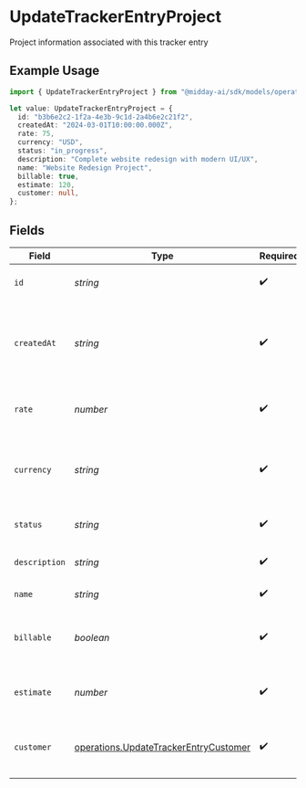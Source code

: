 # UpdateTrackerEntryProject

Project information associated with this tracker entry

## Example Usage

```typescript
import { UpdateTrackerEntryProject } from "@midday-ai/sdk/models/operations";

let value: UpdateTrackerEntryProject = {
  id: "b3b6e2c2-1f2a-4e3b-9c1d-2a4b6e2c21f2",
  createdAt: "2024-03-01T10:00:00.000Z",
  rate: 75,
  currency: "USD",
  status: "in_progress",
  description: "Complete website redesign with modern UI/UX",
  name: "Website Redesign Project",
  billable: true,
  estimate: 120,
  customer: null,
};
```

## Fields

| Field                                                                                          | Type                                                                                           | Required                                                                                       | Description                                                                                    | Example                                                                                        |
| ---------------------------------------------------------------------------------------------- | ---------------------------------------------------------------------------------------------- | ---------------------------------------------------------------------------------------------- | ---------------------------------------------------------------------------------------------- | ---------------------------------------------------------------------------------------------- |
| `id`                                                                                           | *string*                                                                                       | :heavy_check_mark:                                                                             | Unique identifier of the project                                                               | b3b6e2c2-1f2a-4e3b-9c1d-2a4b6e2c21f2                                                           |
| `createdAt`                                                                                    | *string*                                                                                       | :heavy_check_mark:                                                                             | Date and time when the project was created in ISO 8601 format                                  | 2024-03-01T10:00:00.000Z                                                                       |
| `rate`                                                                                         | *number*                                                                                       | :heavy_check_mark:                                                                             | Default hourly rate for the project                                                            | 75                                                                                             |
| `currency`                                                                                     | *string*                                                                                       | :heavy_check_mark:                                                                             | Currency code for the project rate in ISO 4217 format                                          | USD                                                                                            |
| `status`                                                                                       | *string*                                                                                       | :heavy_check_mark:                                                                             | Current status of the project                                                                  | in_progress                                                                                    |
| `description`                                                                                  | *string*                                                                                       | :heavy_check_mark:                                                                             | Description of the project                                                                     | Complete website redesign with modern UI/UX                                                    |
| `name`                                                                                         | *string*                                                                                       | :heavy_check_mark:                                                                             | Name of the project                                                                            | Website Redesign Project                                                                       |
| `billable`                                                                                     | *boolean*                                                                                      | :heavy_check_mark:                                                                             | Whether the project is billable to the customer                                                | true                                                                                           |
| `estimate`                                                                                     | *number*                                                                                       | :heavy_check_mark:                                                                             | Estimated total hours for the project                                                          | 120                                                                                            |
| `customer`                                                                                     | [operations.UpdateTrackerEntryCustomer](../../models/operations/updatetrackerentrycustomer.md) | :heavy_check_mark:                                                                             | Customer information associated with the project                                               |                                                                                                |